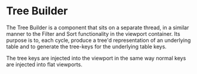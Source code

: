# Tree Builder

The Tree Builder is a component that sits on a separate thread, in a similar manner to the Filter and Sort functionality in the viewport container. 
Its purpose is to, each cycle, produce a tree'd representation of an underlying table and to generate the tree-keys for the underlying
table keys. 

The tree keys are injected into the viewport in the same way normal keys are injected into flat viewports.  
